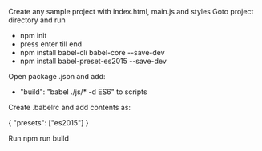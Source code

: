 Create any sample project with index.html, main.js and styles
Goto project directory and run
 - npm init
 - press enter till end
 - npm install babel-cli babel-core --save-dev
 - npm install babel-preset-es2015 --save-dev
 
Open package .json and add:
 - "build": "babel ./js/* -d ES6" to scripts

Create .babelrc and add contents as:
 
{
    "presets": ["es2015"]
}

Run npm run build

